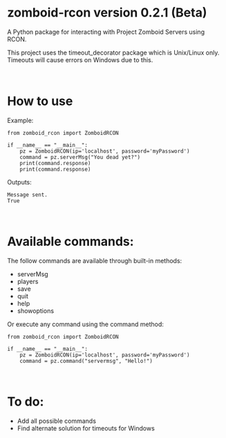 # zomboid-rcon version 0.2.1 (Beta)
 
A Python package for interacting with Project Zomboid Servers using RCON.

This project uses the timeout_decorator package which is Unix/Linux only. Timeouts will cause errors on Windows due to this.

<br>

# How to use

Example:
```
from zomboid_rcon import ZomboidRCON

if __name__ == "__main__":
    pz = ZomboidRCON(ip='localhost', password='myPassword')
    command = pz.serverMsg("You dead yet?")
    print(command.response)
    print(command.response)
```

Outputs:
```
Message sent.
True
```

<br>

# Available commands:

The follow commands are available through built-in methods:
- serverMsg
- players
- save
- quit
- help
- showoptions

Or execute any command using the command method:
```
from zomboid_rcon import ZomboidRCON

if __name__ == "__main__":
    pz = ZomboidRCON(ip='localhost', password='myPassword')
    command = pz.command("servermsg", "Hello!")
```



<br>

# To do:

- Add all possible commands
- Find alternate solution for timeouts for Windows